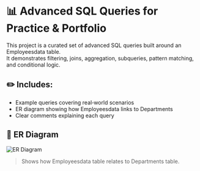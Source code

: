 # 📊 Advanced SQL Queries for Practice & Portfolio

This project is a curated set of advanced SQL queries built around an Employeesdata table.  
It demonstrates filtering, joins, aggregation, subqueries, pattern matching, and conditional logic.

## ✏️ Includes:
- Example queries covering real‑world scenarios
- ER diagram showing how Employeesdata links to Departments
- Clear comments explaining each query
## 🧩 ER Diagram

![ER Diagram](ERD.png)

> Shows how Employeesdata table relates to Departments table.

